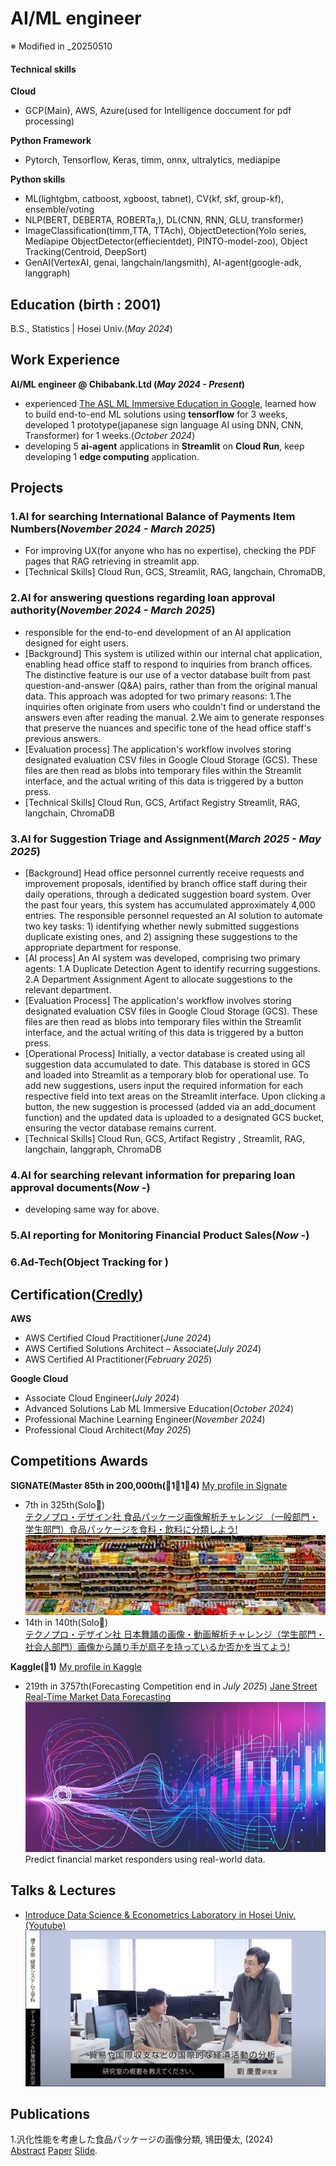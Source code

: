 # AI/ML engineer 

※ Modified in _20250510

#### Technical skills 
**Cloud**
- GCP(Main), AWS, Azure(used for Intelligence doccument for pdf processing)

**Python Framework**
- Pytorch, Tensorflow, Keras, timm, onnx, ultralytics, mediapipe
  
**Python skills**
- ML(lightgbm, catboost, xgboost, tabnet), CV(kf, skf, group-kf), ensemble/voting
- NLP(BERT, DEBERTA, ROBERTa,), DL(CNN, RNN, GLU, transformer)
- ImageClassification(timm,TTA, TTAch), ObjectDetection(Yolo series, Mediapipe ObjectDetector(effiecientdet), PINTO-model-zoo), Object Tracking(Centroid, DeepSort)
- GenAI(VertexAI, genai, langchain/langsmith), AI-agent(google-adk, langgraph)

## Education (birth : 2001)
B.S., Statistics | Hosei Univ.(_May 2024_)

## Work Experience
**AI/ML engineer @ Chibabank.Ltd (_May 2024 - Present_)**
- experienced [The ASL ML Immersive Education in Google]((https://cloud.google.com/customers/chiba-bank?hl=ja)), learned how to build end-to-end ML solutions using **tensorflow**  for 3 weeks, developed 1 prototype(japanese sign language AI using DNN, CNN, Transformer) for 1 weeks.(_October 2024_)<br>
- developing 5 **ai-agent** applications in **Streamlit** on **Cloud Run**, keep developing 1 **edge computing** application.

## Projects

### 1.AI for searching International Balance of Payments Item Numbers(_November 2024 - March 2025_)
- 
  For improving UX(for anyone who has no expertise), checking the PDF pages that RAG retrieving in streamlit app.
- [Technical Skills] Cloud Run, GCS, Streamlit, RAG, langchain, ChromaDB, 

### 2.AI for answering questions regarding loan approval authority(_November 2024 - March 2025_)
- responsible for the end-to-end development of an AI application designed for eight users. 
- [Background]
This system is utilized within our internal chat application, enabling head office staff to respond to inquiries from branch offices. The distinctive feature is our use of a vector database built from past question-and-answer (Q&A) pairs, rather than from the original manual data. This approach was adopted for two primary reasons:
1.The inquiries often originate from users who couldn't find or understand the answers even after reading the manual.
2.We aim to generate responses that preserve the nuances and specific tone of the head office staff's previous answers.
- [Evaluation process]
The application's workflow involves storing designated evaluation CSV files in Google Cloud Storage (GCS). These files are then read as blobs into temporary files within the Streamlit interface, and the actual writing of this data is triggered by a button press.
- [Technical Skills]
Cloud Run, GCS, Artifact Registry Streamlit, RAG, langchain, ChromaDB

### 3.AI for Suggestion Triage and Assignment(_March 2025 - May 2025_)
- [Background]
Head office personnel currently receive requests and improvement proposals, identified by branch office staff during their daily operations, through a dedicated suggestion board system. Over the past four years, this system has accumulated approximately 4,000 entries. The responsible personnel requested an AI solution to automate two key tasks: 1) identifying whether newly submitted suggestions duplicate existing ones, and 2) assigning these suggestions to the appropriate department for response.
- [AI process]
An AI system was developed, comprising two primary agents:
1.A Duplicate Detection Agent to identify recurring suggestions.
2.A Department Assignment Agent to allocate suggestions to the relevant department.
- [Evaluation Process]
The application's workflow involves storing designated evaluation CSV files in Google Cloud Storage (GCS). These files are then read as blobs into temporary files within the Streamlit interface, and the actual writing of this data is triggered by a button press.
- [Operational Process]
Initially, a vector database is created using all suggestion data accumulated to date. This database is stored in GCS and loaded into Streamlit as a temporary blob for operational use. To add new suggestions, users input the required information for each respective field into text areas on the Streamlit interface. Upon clicking a button, the new suggestion is processed (added via an add_document function) and the updated data is uploaded to a designated GCS bucket, ensuring the vector database remains current.
- [Technical Skills]
Cloud Run, GCS, Artifact Registry , Streamlit, RAG, langchain, langgraph, ChromaDB

### 4.AI for searching relevant information for preparing loan approval documents(_Now -_)
- developing same way for above.
  
### 5.AI reporting for Monitoring Financial Product Sales(_Now -_)

### 6.Ad-Tech(Object Tracking for )

## Certification([Credly](https://www.credly.com/users/yuta-tokita))
**AWS**<br>
- AWS Certified Cloud Practitioner(_June 2024_)<br>
- AWS Certified Solutions Architect – Associate(_July 2024_)<br>
- AWS Certified AI Practitioner(_February 2025_)<br>

**Google Cloud**<br>
- Associate Cloud Engineer(_July 2024_)<br>
- Advanced Solutions Lab ML Immersive Education(_October 2024_)<br>
- Professional Machine Learning Engineer(_November 2024_)<br>
- Professional Cloud Architect(_May 2025_)<br>


## Competitions Awards
**SIGNATE(Master 85th in 200,000th(🥇1🥈1🥉4)**
[My profile in Signate](https://signate.jp/users/84569)
- 7th in 325th(Solo🥇)<br>
[テクノプロ・デザイン社 食品パッケージ画像解析チャレンジ （一般部門・学生部門）食品パッケージを食料・飲料に分類しよう!](https://signate.jp/competitions/1106)
![comp1](/assets/img/tokita_compe.png)
- 14th in 140th(Solo🥈)<br>
[テクノプロ・デザイン社 日本舞踊の画像・動画解析チャレンジ（学生部門・社会人部門）画像から踊り手が扇子を持っているか否かを当てよう!](https://signate.jp/competitions/1506)


**Kaggle(🥉1)**
[My profile in Kaggle](https://www.kaggle.com/tok1t4)
- 219th in 3757th(Forecasting Competition end in _July 2025_)
[Jane Street Real-Time Market Data Forecasting](https://www.kaggle.com/competitions/jane-street-real-time-market-data-forecasting)<br>
![comp1](/assets/img/header.png)<br>
Predict financial market responders using real-world data.<br>

## Talks & Lectures
- [Introduce Data Science & Econometrics Laboratory in Hosei Univ.(Youtube)](https://www.youtube.com/watch?v=E-qVjWBCrug&t=257s)
![intro labs](/assets/img/intro_labs.png)<br>
  
## Publications
1.汎化性能を考慮した食品パッケージの画像分類, 鴇田優太, (2024)<br>
[Abstract](/assets/img/20X4110-0.pdf) [Paper](/assets/img/20X4110-1.pdf) [Slide](/assets/img/20X4110-2.pdf).
